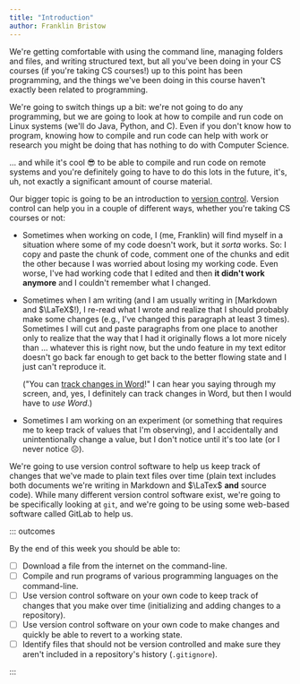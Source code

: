 ```yaml
---
title: "Introduction"
author: Franklin Bristow
---
```


We're getting comfortable with using the command line, managing folders and
files, and writing structured text, but all you've been doing in your CS courses
(if you're taking CS courses!) up to this point has been programming, and the
things we've been doing in this course haven't exactly been related to
programming.

We're going to switch things up a bit: we're not going to do any programming,
but we are going to look at how to compile and run code on Linux systems (we'll
do Java, Python, and C). Even if you don't know how to program, knowing how to
compile and run code can help with work or research you might be doing that has
nothing to do with Computer Science.

... and while it's cool :sunglasses: to be able to compile and run code on
remote systems and you're definitely going to have to do this lots in the
future, it's, uh, not exactly a significant amount of course material.

Our bigger topic is going to be an introduction to [version control]. Version
control can help you in a couple of different ways, whether you're taking CS
courses or not:

* Sometimes when working on code, I (me, Franklin) will find myself in a
  situation where some of my code doesn't work, but it *sorta* works. So: I copy
  and paste the chunk of code, comment one of the chunks and edit the other
  because I was worried about losing my working code. Even worse, I've had
  working code that I edited and then **it didn't work anymore** and I couldn't
  remember what I changed.
* Sometimes when I am writing (and I am usually writing in [Markdown and
  $\LaTeX$!), I re-read what I wrote and realize that I should probably make
  some changes (e.g., I've changed this paragraph at least 3 times). Sometimes I
  will cut and paste paragraphs from one place to another only to realize that
  the way that I had it originally flows a lot more nicely than ... whatever
  this is right now, but the undo feature in my text editor doesn't go back far
  enough to get back to the better flowing state and I just can't reproduce it.

  ("You can [track changes in Word]!" I can hear you saying through my screen,
  and, yes, I definitely can track changes in Word, but then I would have to
  *use Word*.)
* Sometimes I am working on an experiment (or something that requires me to keep
  track of values that I'm observing), and I accidentally and unintentionally
  change a value, but I don't notice until it's too late (or I never notice
  :frowning_face:).

We're going to use version control software to help us keep track of changes
that we've made to plain text files over time (plain text includes both
documents we're writing in Markdown and $\LaTex$ **and** source code).  While
many different version control software exist, we're going to be specifically
looking at `git`, and we're going to be using some web-based software called
GitLab to help us.

::: outcomes

By the end of this week you should be able to:

* [ ] Download a file from the internet on the command-line.
* [ ] Compile and run programs of various programming languages on the command-line.
* [ ] Use version control software on your own code to keep track of changes that
  you make over time (initializing and adding changes to a repository).
* [ ] Use version control software on your own code to make changes and quickly be
  able to revert to a working state.
* [ ] Identify files that should not be version controlled and make sure they aren't
  included in a repository's history (`.gitignore`).

:::

[version control]: https://en.wikipedia.org/wiki/Version_control
[Markdown and $\LaTeX$]: ../topic01/topic-3.html
[track changes in Word]: https://support.microsoft.com/en-us/office/track-changes-in-word-197ba630-0f5f-4a8e-9a77-3712475e806a
